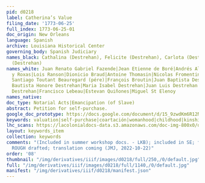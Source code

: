 ```yaml
---
pid: d0218
label: Catherina’s Value
filing_date: '1773-06-25'
full_index: 1773-06-25-01
doc_origin: New Orleans
language: Spanish
archive: Louisiana Historical Center
governing_body: Spanish Judiciary
names_black: Cathalina (Destrehan), Felicite (Destrehan), Carlota (Destrehan), Manon
  (Destrehan)
names_white: Juan Renato Gabriel Fazende|Jean Etienne de Boré|Andrés Almonester
  y Roxas|Lois Ranson|Dionicio Braud|Antoine Thomasin|Nicolas Fromentin|Jacques
  Santiago Toutant Beauregard (pére)|François Broutin|Juan Baptista Destrehan|Juan
  Bautista Honore Destrehan|Maria Isabel Destrehan|Juan Luis Destrehan|Juan Noel
  Destrehan|Francisco Lebeau|Estevan Quiñones|Miguel St Elenoy
names_native:
doc_type: Notarial Acts|Emancipation (of Slave)
abstract: Petition for self-purchase.
google_doc_prototype: https://docs.google.com/document/d/15_9zwdKm6R12NqIKP39iH6hwM4YCCl4Lb95n100ONF8/edit?usp=share_link
keywords: valuation|self-purchase|coartación|womanhood|childhood|kinship|disability|succession|motherhood
lhc_scans: https://lacolonialdocs-data.s3.amazonaws.com/doc-img-800x0/doc-img-203597.jpg
layout: keywords_item
collection: keywords
comments: "(Included in summer workshop docs. - LKB); included in SE; full transcription
  ROUGH drafted; translation coming (JMJ, 2022-10-22)"
order: '08'
thumbnail: "/img/derivatives/iiif/images/d0218/full/250,/0/default.jpg"
full: "/img/derivatives/iiif/images/d0218/full/1140,/0/default.jpg"
manifest: "/img/derivatives/iiif/d0218/manifest.json"
---
```

